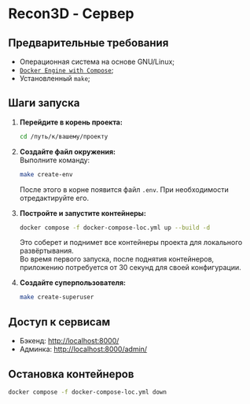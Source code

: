 # Recon3D - Сервер

## Предварительные требования
- Операционная система на основе GNU/Linux;
- [`Docker Engine with Compose`](https://docs.docker.com/engine/install);
- Установленный `make`;

## Шаги запуска

1. **Перейдите в корень проекта:**
   ```bash
   cd /путь/к/вашему/проекту
   ```
2. **Создайте файл окружения:**  
   Выполните команду:

   ```bash
   make create-env
   ```
   После этого в корне появится файл `.env`. При необходимости отредактируйте его.
3. **Постройте и запустите контейнеры:**
   ```bash
   docker compose -f docker-compose-loc.yml up --build -d
   ```
   Это соберет и поднимет все контейнеры проекта для локального развёртывания.  
   Во время первого запуска, после поднятия контейнеров, приложению потребуется от 30 секунд для своей конфигурации.
4. **Создайте суперпользователя:**
   ```bash
   make create-superuser
   ```
## Доступ к сервисам

- Бэкенд: [http://localhost:8000/](http://localhost:8000/)
- Админка: [http://localhost:8000/admin/](http://localhost:8000/admin/)

## Остановка контейнеров
   ```bash
   docker compose -f docker-compose-loc.yml down
   ```
